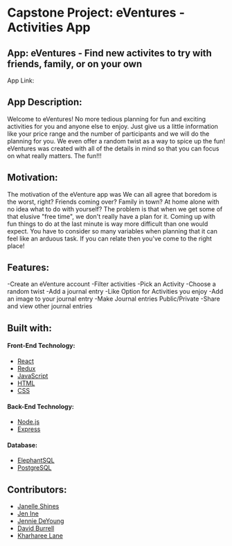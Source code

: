 # Capstone Project: eVentures - Activities App

## App: eVentures - Find new activites to try with friends, family, or on your own

App Link:

## App Description:
Welcome to eVentures! No more tedious planning for fun and exciting activities for you and anyone else to enjoy. Just give us a little information like your price range and the number of participants and we will do the planning for you. We even offer a random twist as a way to spice up the fun! eVentures was created with all of the details in mind so that you can focus on what really matters. The fun!!!



## Motivation:

The motivation of the eVenture app was We can all agree that boredom is the worst, right? Friends coming over? Family in town? At home alone with no idea what to do with yourself? The problem is that when we get some of that elusive "free time", we don't really have a plan for it. Coming up with fun things to do at the last minute is way more difficult than one would expect. You have to consider so many variables when planning that it can feel like an arduous task. If you can relate then you've come to the right place!

## Features:

-Create an eVenture account
-Filter activities
-Pick an Activity
-Choose a random twist
-Add a journal entry
-Like Option for Activities you enjoy
-Add an image to your journal entry
-Make Journal entries Public/Private
-Share and view other journal entries

## Built with:

#### Front-End Technology:

* [React](https://reactjs.org/)
* [Redux](https://redux.js.org/)
* [JavaScript](https://www.javascript.com/)
* [HTML](https://www.w3schools.com/html/)
* [CSS](https://www.w3schools.com/css/default.asp)

#### Back-End Technology:
* [Node.js](https://nodejs.org/en/about/)
* [Express](https://expressjs.com/)

#### Database:

* [ElephantSQL](https://www.elephantsql.com/)
* [PostgreSQL](https://www.postgresql.org/)

## Contributors:

* [Janelle Shines](https://github.com/janellesh08)
* [Jen Ine](https://github.com/Jenionthenet)
* [Jennie DeYoung](https://github.com/deyoung1028)
* [David Burrell](https://github.com/dburr698)
* [Kharharee Lane](https://github.com/Kharharee)
